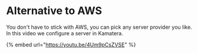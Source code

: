 # Alternative to AWS

You don't have to stick with AWS, you can pick any server provider you like. In this video we configure a server in Kamatera. 

{% embed url="https://youtu.be/4Um9pCsZVSE" %}



